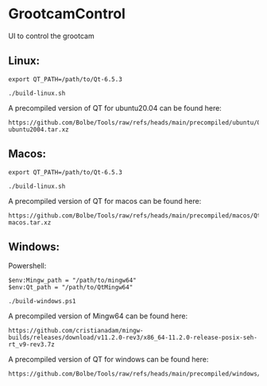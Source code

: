 # GrootcamControl
UI to control the grootcam

## Linux:

```
export QT_PATH=/path/to/Qt-6.5.3
```
```
./build-linux.sh
```

A precompiled version of QT for ubuntu20.04 can be found here:
```
https://github.com/Bolbe/Tools/raw/refs/heads/main/precompiled/ubuntu/Qt653-ubuntu2004.tar.xz
```

## Macos:

```
export QT_PATH=/path/to/Qt-6.5.3
```
```
./build-linux.sh
```

A precompiled version of QT for macos can be found here:
```
https://github.com/Bolbe/Tools/raw/refs/heads/main/precompiled/macos/Qt653-macos.tar.xz
```

## Windows:

Powershell:

```
$env:Mingw_path = "/path/to/mingw64"
$env:Qt_path = "/path/to/QtMingw64"
```
```
./build-windows.ps1
```

A precompiled version of Mingw64 can be found here:
```
https://github.com/cristianadam/mingw-builds/releases/download/v11.2.0-rev3/x86_64-11.2.0-release-posix-seh-rt_v9-rev3.7z
```

A precompiled version of QT for windows can be found here:
```
https://github.com/Bolbe/Tools/raw/refs/heads/main/precompiled/windows/QtMingw64.7z
```

